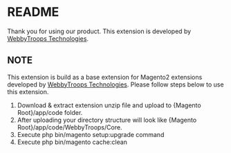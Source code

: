 # README
Thank you for using our product.
This extension is developed by [WebbyTroops Technologies](https://webbytroops.com/).

## NOTE
This extension is build as a base extension for Magento2 extensions developed by [WebbyTroops Technologies](https://webbytroops.com/). Please follow steps below to use this extension.

1) Download & extract extension unzip file and upload to {Magento Root}/app/code folder.
2) After uploading your directory structure will look like {Magento Root}/app/code/WebbyTroops/Core.
3) Execute php bin/magento setup:upgrade command
4) Execute php bin/magento cache:clean